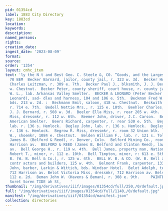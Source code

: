 ```yaml
---
pid: 01354cd
label: 1883 City Directory
key: 1883cd
location: 
keywords: 
description: 
named_persons: 
rights: 
creation_date: 
ingest_date: '2023-08-09'
format: 
source: 
order: '1354'
layout: cmhc_item
text: 'ly the N t and Best Geo. C. Steele &, C0. “Goods, and the Largest Stock. BEC
  70 BEM  Becker Barnard, jailor, county jail, r. 323 w. 3d.  Becker Howard, blksmith,
  Charles Leitzman, r. 309 e. 7th.  Becker Paul J., blksmith, J. J. Bernard, r. 313
  w. Chestnut.  Becker Peter, county sheriff, court house, r. county jail.  Becker
  W. L., lab. Arkansas Valley Smelter.  BECKER & LEONARD (Peter Becker and 8S. P.
  Leonard), sad- dles and harness, 104 and 106 e. 5th.  Beckman Fred W., engineer,
  bds. 213 w. 2d. :  Beckmann Emil, saloon, 418 w. Chestnut.  Beckwith Viola 8. Mrs.,
  r. 714 e. 7th.  Bedell Nettie Mrs., r. 125 e. 10th.  Beehler Charles, blksmith,
  J. J. Bernard, r. 508 w. 3d.  Beeler Ella Miss, r. rear 205 w. 4th.  Beeler Lissia
  Miss, dressmkr, r. 112 w. 6th.  Beemer John, driver, J.C. Carson.  Beer John, lab.
  American Smelter.  Beers Richard, carpenter, r. rear 530 e. 5th.  Begley James,
  lab. r. 136 s. Hemlock.  Begley John, lab. r. 136 s. Hemlock.  Begley Patrick, lab.
  r. 136 s. Hemlock.  Begrow R. Miss, dressmkr, r. room 32 Union blk.  Behnke Frederick
  W., shoemkr, 1084 e. Chestnut.  Belden William F., lab. r. 121 s. Toledo av.  Belford
  James B. (Belford & Reed), r. Denver, Colo.  Belford Mining Co., rooms 5 and 6 308,
  Harrison av.  BELFORD & REED (James B. Belford and Clinton Reed), lawyers, 300 Harrison
  av.  Bell George H., r. 119 w. 4th.  Bell James, property man, National Theatre.  Bell
  Robert T., miner, r. 112 e. 10th.  Bell Timpton, miner, r: 613 e. 5th.  Bell William
  B. (W. B. Bell & Co.), r. 125 w. 4th.  BELL W. B. & CO. (W. B. Bell and iviah Seaman),
  contr actors and builders, 125 w. 4th.  Belmont Frank, carpenter, 133 w. 2d.  Belmore
  John, barber, Larkin & Wittich, bds. Windsor Hotel.  Belot Adolph, teamster, r.
  712 Harrison av. Belot Victoria Miss, dressmkr, 712 Harrison av. Belvidere House,
  112 e. 2d.  Beman John W. (Havens & Beman), r. 308 e. 9th.     PAINTERS’ SUPPLIES
  Soret Soren TIDE ah St,    '
thumbnail: "/img/derivatives/iiif/images/01354cd/full/250,/0/default.jpg"
full: "/img/derivatives/iiif/images/01354cd/full/1140,/0/default.jpg"
manifest: "/img/derivatives/iiif/01354cd/manifest.json"
collection: directories
---
```

